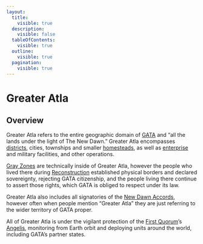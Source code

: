 ```yaml
---
layout:
  title:
    visible: true
  description:
    visible: false
  tableOfContents:
    visible: true
  outline:
    visible: true
  pagination:
    visible: true
---
```


# Greater Atla

## Overview

Greater Atla refers to the entire geographic domain of [GATA](../) and “all the lands under the light of The New Dawn.” Greater Atla encompasses [districts](districts.md), cities, townships and smaller [homesteads](homesteads.md), as well as [enterprise](../enterprise/) and military facilities, and other operations.

[Gray Zones](gray-zones.md) are technically inside of Greater Atla, however the people who lived there during [Reconstruction](../../../overview/history/the-reconstruction.md) established physical borders and declared sovereignty, rejecting GATA citizenship, and the people living there continue to assert those rights, which GATA is obliged to respect under its law.

Greater Atla also includes all signatories of the [New Dawn Accords](new-dawn-accords.md), however often when people mention “Greater Atla” they are just referring to the wider territory of GATA proper.

All of Greater Atla is under the vigilant protection of the [First Quorum](governance.md#the-first-quorum)’s [Angelis](../military-and-defense/angelis.md), monitoring from Earth orbit and deploying units around the world, including GATA’s partner states.
